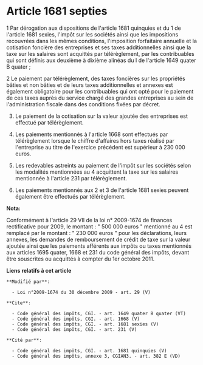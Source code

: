 # Article 1681 septies

1 Par dérogation aux dispositions de l'article 1681 quinquies et du 1 de l'article 1681 sexies, l'impôt sur les sociétés
ainsi que les impositions recouvrées dans les mêmes conditions, l'imposition forfaitaire annuelle et la cotisation foncière
des entreprises et ses taxes additionnelles ainsi que la taxe sur les salaires sont acquittés par télérèglement, par les
contribuables qui sont définis aux deuxième à dixième alinéas du I de l'article 1649 quater B quater ; 

2 Le paiement par télérèglement, des taxes foncières sur les propriétés bâties et non bâties et de leurs taxes additionnelles
et annexes est également obligatoire pour les contribuables qui ont opté pour le paiement de ces taxes auprès du service
chargé des grandes entreprises au sein de l'administration fiscale dans des conditions fixées par décret. 

3. Le paiement de la cotisation sur la valeur ajoutée des entreprises est effectué par télérèglement. 

4. Les paiements mentionnés à l'article 1668 sont effectués par télérèglement lorsque le chiffre d'affaires hors taxes
réalisé par l'entreprise au titre de l'exercice précédent est supérieur à 230 000 euros. 

5. Les redevables astreints au paiement de l'impôt sur les sociétés selon les modalités mentionnées au 4 acquittent la taxe
sur les salaires mentionnée à l'article 231 par télérèglement. 

6. Les paiements mentionnés aux 2 et 3 de l'article 1681 sexies peuvent également être effectués par télérèglement.

**Nota:**

Conformément à l'article 29 VII de la loi n° 2009-1674 de finances rectificative pour 2009, le montant : " 500 000 euros "
mentionné au 4 est remplacé par le montant : " 230 000 euros " pour les déclarations, leurs annexes, les demandes de
remboursement de crédit de taxe sur la valeur ajoutée ainsi que les paiements afférents aux impôts ou taxes mentionnés aux
articles 1695 quater, 1668 et 231 du code général des impôts, devant être souscrites ou acquittés à compter du 1er octobre
2011.

**Liens relatifs à cet article**

	**Modifié par**:

	  - Loi n°2009-1674 du 30 décembre 2009 - art. 29 (V)

	**Cite**:

	  - Code général des impôts, CGI. - art. 1649 quater B quater (VT)
	  - Code général des impôts, CGI. - art. 1668 (V)
	  - Code général des impôts, CGI. - art. 1681 sexies (V)
	  - Code général des impôts, CGI. - art. 231 (V)

	**Cité par**:

	  - Code général des impôts, CGI. - art. 1681 quinquies (V)
	  - Code général des impôts, annexe 3, CGIAN3. - art. 382 E (VD)
